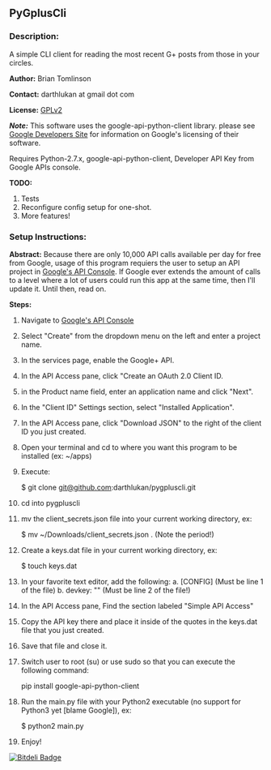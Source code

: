 ## PyGplusCli

### Description:
A simple CLI client for reading the most recent G+
posts from those in your circles.

**Author:** Brian Tomlinson

**Contact:** darthlukan at gmail dot com

**License:** [GPLv2](http://www.gnu.org/licenses/gpl-2.0.txt)

_**Note:**_ This software uses the google-api-python-client library.
please see [Google Developers Site](https://developers.google.com) for
information on Google's licensing of their software.

Requires Python-2.7.x, google-api-python-client, 
Developer API Key from Google APIs console.

**TODO:**

1. Tests
2. Reconfigure config setup for one-shot.
4. More features!


### Setup Instructions:

**Abstract:** Because there are only 10,000 API calls available per day
for free from Google, usage of this program requiers the user to setup
an API project in [Google's API Console](https://developers.google.com/console). If Google ever extends the amount
of calls to a level where a lot of users could run this app at the same time,
then I'll update it.  Until then, read on.


**Steps:**

1. Navigate to [Google's API Console](https://developers.google.com/console)
2. Select "Create" from the dropdown menu on the left and enter a project name.
3. In the services page, enable the Google+ API.
4. In the API Access pane, click "Create an OAuth 2.0 Client ID.
5. in the Product name field, enter an application name and click "Next".
6. In the "Client ID" Settings section, select "Installed Application".
7. In the API Access pane, click "Download JSON" to the right of the client ID you just created.
8. Open your terminal and cd to where you want this program to be installed (ex: ~/apps)
9. Execute:

    $ git clone git@github.com:darthlukan/pygpluscli.git

10. cd into pygpluscli
11. mv the client_secrets.json file into your current working directory, ex:
    
    $ mv ~/Downloads/client_secrets.json .      (Note the period!)

12. Create a keys.dat file in your current working directory, ex:

    $ touch keys.dat

13. In your favorite text editor, add the following:
    a. [CONFIG]  (Must be line 1 of the file)
    b. devkey: "" (Must be line 2 of the file!)
14. In the API Access pane, Find the section labeled "Simple API Access"
15. Copy the API key there and place it inside of the quotes in the keys.dat file that you just created.
16. Save that file and close it.
17. Switch user to root (su) or use sudo so that you can execute the following command:
    
    pip install google-api-python-client

18. Run the main.py file with your Python2 executable (no support for Python3 yet [blame Google]), ex:
    
    $ python2 main.py

19. Enjoy!


[![Bitdeli Badge](https://d2weczhvl823v0.cloudfront.net/darthlukan/pygpluscli/trend.png)](https://bitdeli.com/free "Bitdeli Badge")

